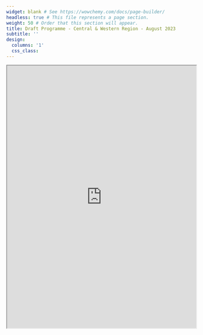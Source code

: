 ```yaml
---
widget: blank # See https://wowchemy.com/docs/page-builder/
headless: true # This file represents a page section.
weight: 50 # Order that this section will appear.
title: Draft Programme - Central & Western Region - August 2023
subtitle: ''
design:
  columns: '1'
  css_class: 
---
```


<iframe src="https://drive.google.com/file/d/1CYyXdNFVXGjxu0iQdTFMjTwt0B3x0zb4/preview" width="100%" height="700px" allow="autoplay"></iframe>